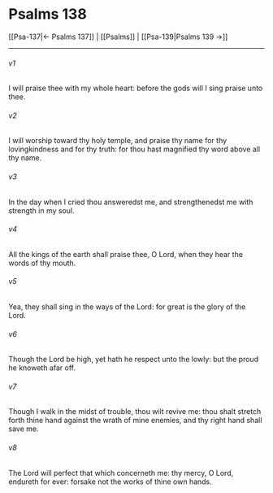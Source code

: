 # Psalms 138

[[Psa-137|← Psalms 137]] | [[Psalms]] | [[Psa-139|Psalms 139 →]]
***

###### v1
I will praise thee with my whole heart: before the gods will I sing praise unto thee.
###### v2
I will worship toward thy holy temple, and praise thy name for thy lovingkindness and for thy truth: for thou hast magnified thy word above all thy name.
###### v3
In the day when I cried thou answeredst me, and strengthenedst me with strength in my soul.
###### v4
All the kings of the earth shall praise thee, O Lord, when they hear the words of thy mouth.
###### v5
Yea, they shall sing in the ways of the Lord: for great is the glory of the Lord.
###### v6
Though the Lord be high, yet hath he respect unto the lowly: but the proud he knoweth afar off.
###### v7
Though I walk in the midst of trouble, thou wilt revive me: thou shalt stretch forth thine hand against the wrath of mine enemies, and thy right hand shall save me.
###### v8
The Lord will perfect that which concerneth me: thy mercy, O Lord, endureth for ever: forsake not the works of thine own hands. 
